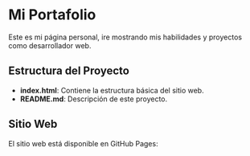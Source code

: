 # Mi Portafolio

Este es mi página personal, ire mostrando mis habilidades y proyectos como desarrollador web.

## Estructura del Proyecto

- **index.html**: Contiene la estructura básica del sitio web.
- **README.md**: Descripción de este proyecto.

## Sitio Web

El sitio web está disponible en GitHub Pages: 
